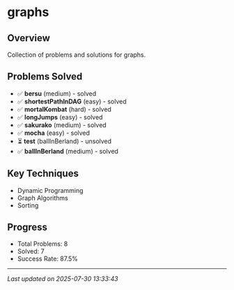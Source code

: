 # graphs

## Overview
Collection of problems and solutions for graphs.

## Problems Solved
- ✅ **bersu** (medium) - solved
- ✅ **shortestPathInDAG** (easy) - solved
- ✅ **mortalKombat** (hard) - solved
- ✅ **longJumps** (easy) - solved
- ✅ **sakurako** (medium) - solved
- ✅ **mocha** (easy) - solved
- ⏳ **test** (ballInBerland) - unsolved
- ✅ **ballInBerland** (medium) - solved

## Key Techniques
- Dynamic Programming
- Graph Algorithms
- Sorting

## Progress
- Total Problems: 8
- Solved: 7
- Success Rate: 87.5%

---
*Last updated on 2025-07-30 13:33:43*
